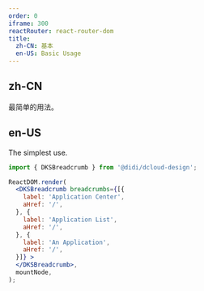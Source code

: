 ```yaml
---
order: 0
iframe: 300
reactRouter: react-router-dom
title:
  zh-CN: 基本
  en-US: Basic Usage
---
```


## zh-CN

最简单的用法。

## en-US

The simplest use.

```jsx
import { DKSBreadcrumb } from '@didi/dcloud-design';

ReactDOM.render(
  <DKSBreadcrumb breadcrumbs={[{
    label: 'Application Center',
    aHref: '/',
  }, {
    label: 'Application List',
    aHref: '/',
  }, {
    label: 'An Application',
    aHref: '/',
  }]} >
  </DKSBreadcrumb>,
  mountNode,
);
```
